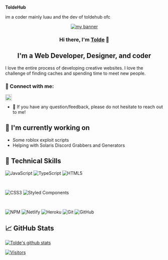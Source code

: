 **ToldeHub**

im a coder mainly luau and the dev of toldehub ofc

<p align="center">
  <a href="https://toldehub.tk" target="_blank" rel="noreferrer"><img src="https://user-images.githubusercontent.com/117697918/205430081-a4f77366-00df-4c43-9fc3-45cbe49c5164.png" alt="my banner"></a>
</p>

<h3 align="center">
Hi there, I'm <a href="https://www.toldehub.tk/" target="_blank" rel="noreferrer">Tolde</a> 👋
</h3>

<h2 align="center">
I'm a Web Developer, Designer, and coder
</h2> 

I love the entire process of developing creative websites. I love the challenge of finding caches and spending time to meet new people.

### 🤝 Connect with me:

<a href="https://www.youtube.com/channel/UCVYli9eds7UqGeGgHBP3C_Q/"><img align="left" src="https://cdn-icons-png.flaticon.com/512/1384/1384060.png" alt="Tolde | Youtube" width="21px"/></a>

</br>

- 💬 If you have any question/feedback, please do not hesitate to reach out to me!

## 🔭 I'm currently working on

- Some roblox exploit scripts
- Helping with Solaris Discord Grabbers and Generators

## 💼 Technical Skills

![JavaScript](https://img.shields.io/badge/javascript-%23323330.svg?style=for-the-badge&logo=javascript&logoColor=%23F7DF1E)
![TypeScript](https://img.shields.io/badge/typescript-%23007ACC.svg?style=for-the-badge&logo=typescript&logoColor=white)
![HTML5](https://img.shields.io/badge/html5-%23E34F26.svg?style=for-the-badge&logo=html5&logoColor=white)

</br>

![CSS3](https://img.shields.io/badge/css3-%231572B6.svg?style=for-the-badge&logo=css3&logoColor=white)
![Styled Components](https://img.shields.io/badge/styled--components-DB7093?style=for-the-badge&logo=styled-components&logoColor=white)

</br>

![NPM](https://img.shields.io/badge/NPM-%23000000.svg?style=for-the-badge&logo=npm&logoColor=white)
![Netlify](https://img.shields.io/badge/netlify-%23000000.svg?style=for-the-badge&logo=netlify&logoColor=#00C7B7)
![Heroku](https://img.shields.io/badge/heroku-%23430098.svg?style=for-the-badge&logo=heroku&logoColor=white)
![Git](https://img.shields.io/badge/git-%23F05033.svg?style=for-the-badge&logo=git&logoColor=white)
![GitHub](https://img.shields.io/badge/github-%23121011.svg?style=for-the-badge&logo=github&logoColor=white)

## 📈 GitHub Stats 

[![Tolde's github stats](https://github-readme-stats.vercel.app/api?username=ToldeHub)](https://github.com/ToldeHub)

[![Visitors](https://visitor-badge.glitch.me/badge?page_id=yushi1007.ToldeHub)](https://www.toldehub.tk/)
